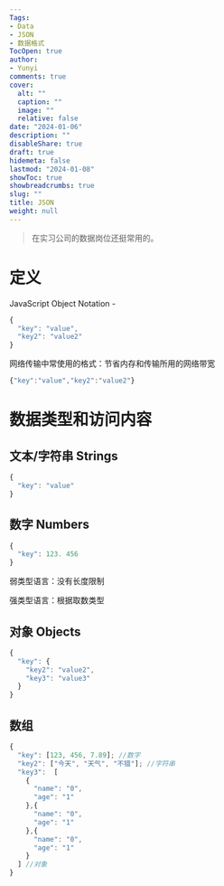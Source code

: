 ```yaml
---
Tags:
- Data
- JSON
- 数据格式
TocOpen: true
author:
- Yunyi
comments: true
cover:
  alt: ""
  caption: ""
  image: ""
  relative: false
date: "2024-01-06"
description: ""
disableShare: true
draft: true
hidemeta: false
lastmod: "2024-01-08"
showToc: true
showbreadcrumbs: true
slug: ""
title: JSON
weight: null
---
```



> 在实习公司的数据岗位还挺常用的。

# 定义

JavaScript Object Notation -

```JavaScript
{
  "key": "value",
  "key2": "value2"
}
```

网络传输中常使用的格式：节省内存和传输所用的网络带宽
```JavaScript
{"key":"value","key2":"value2"}
```

# 数据类型和访问内容

## 文本/字符串 Strings
```JavaScript
{
  "key": "value"
}
```

## 数字 Numbers
```JavaScript
{
  "key": 123. 456
}
```
弱类型语言：没有长度限制

强类型语言：根据取数类型

## 对象 Objects
```JavaScript
{
  "key": {
    "key2": "value2",
    "key3": "value3"
  }
}
```

## 数组
```JavaScript
{
  "key": [123, 456, 7.89]; //数字
  "key2": ["今天", "天气", "不错"]; //字符串
  "key3":  [
    {
      "name": "0",
      "age": "1"
    },{
      "name": "0",
      "age": "1"
    },{
      "name": "0",
      "age": "1"
    }
  ] //对象
} 
```

